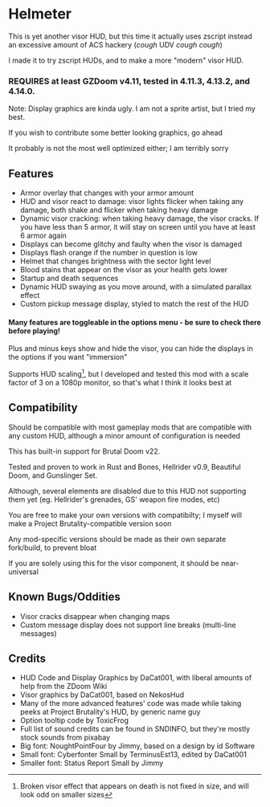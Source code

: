 # Helmeter
This is yet another visor HUD, but this time it actually uses zscript instead an excessive amount of ACS hackery (*cough* UDV *cough cough*)

I made it to try zscript HUDs, and to make a more "modern" visor HUD.

### REQUIRES at least GZDoom v4.11, tested in 4.11.3, 4.13.2, and 4.14.0.

Note: Display graphics are kinda ugly. I am not a sprite artist, but I tried my best. 

If you wish to contribute some better looking graphics, go ahead

It probably is not the most well optimized either; I am terribly sorry

## Features
+ Armor overlay that changes with your armor amount
+ HUD and visor react to damage: visor lights flicker when taking any damage, both shake and flicker when taking heavy damage
+ Dynamic visor cracking: when taking heavy damage, the visor cracks. If you have less than 5 armor, it will stay on screen until you have at least 6 armor again
+ Displays can become glitchy and faulty when the visor is damaged
+ Displays flash orange if the number in question is low	
+ Helmet that changes brightness with the sector light level
+ Blood stains that appear on the visor as your health gets lower
+ Startup and death sequences
+ Dynamic HUD swaying as you move around, with a simulated parallax effect
+ Custom pickup message display, styled to match the rest of the HUD

#### Many features are toggleable in the options menu - be sure to check there before playing!

Plus and minus keys show and hide the visor, you can hide the displays in the options if you want "immersion"

Supports HUD scaling[^exception], but I developed and tested this mod with a scale factor of 3 on a 1080p monitor, so that's what I think it looks best at
	
## Compatibility
Should be compatible with most gameplay mods that are compatible with any custom HUD, although a minor amount of configuration is needed

This has built-in support for Brutal Doom v22.

Tested and proven to work in Rust and Bones, Hellrider v0.9, Beautiful Doom, and Gunslinger Set.

Although, several elements are disabled due to this HUD not supporting them yet (eg. Hellrider's grenades, GS' weapon fire modes, etc)

You are free to make your own versions with compatibilty; I myself will make a Project Brutality-compatible version soon

Any mod-specific versions should be made as their own separate fork/build, to prevent bloat

If you are solely using this for the visor component, it should be near-universal
	
## Known Bugs/Oddities
+ Visor cracks disappear when changing maps
+ Custom message display does not support line breaks (multi-line messages)

## Credits
+ HUD Code and Display Graphics by DaCat001, with liberal amounts of help from the ZDoom Wiki
+ Visor graphics by DaCat001, based on NekosHud
+ Many of the more advanced features' code was made while taking peeks at Project Brutality's HUD, by generic name guy
+ Option tooltip code by ToxicFrog
+ Full list of sound credits can be found in SNDINFO, but they're mostly stock sounds from pixabay
+ Big font: NoughtPointFour by Jimmy, based on a design by id Software
+ Small font: Cyberfonter Small by TerminusEst13, edited by DaCat001
+ Smaller font: Status Report Small by Jimmy
[^exception]:Broken visor effect that appears on death is not fixed in size, and will look odd on smaller sizes
